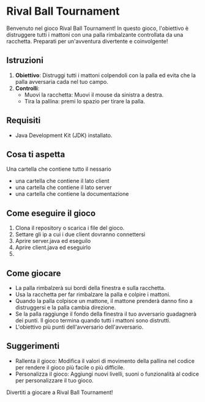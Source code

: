 # Rival Ball Tournament

Benvenuto nel gioco Rival Ball Tournament! In questo gioco, l'obiettivo è distruggere tutti i mattoni con una palla rimbalzante controllata da una racchetta. Preparati per un'avventura divertente e coinvolgente!

## Istruzioni

1. **Obiettivo**: Distruggi tutti i mattoni colpendoli con la palla ed evita che la palla avversaria cada nel tuo campo.
2. **Controlli**:
   - Muovi la racchetta: Muovi il mouse da sinistra a destra.
   - Tira la pallina: premi lo spazio per tirare la palla.

## Requisiti

- Java Development Kit (JDK) installato.

## Cosa ti aspetta

Una cartella che contiene tutto il nessario
- una cartella che contiene il lato client
- una cartella che contiene il lato server
- una cartella che contiene la documentazione

## Come eseguire il gioco

1. Clona il repository o scarica i file del gioco.
2. Settare gli ip a cui i due client dovranno connettersi
3. Aprire server.java ed eseguilo
4. Aprire client.java ed eseguirlo
5. 
## Come giocare

- La palla rimbalzerà sui bordi della finestra e sulla racchetta.
- Usa la racchetta per far rimbalzare la palla e colpire i mattoni.
- Quando la palla colpisce un mattone, il mattone prenderà danno fino a distruggersi e la palla cambia direzione.
- Se la palla raggiunge il fondo della finestra il tuo avversario guadagnerà dei punti. Il gioco termina quando tutti i mattoni sono distrutti.
- L'obiettivo più punti dell'avversario dell'avversario.


## Suggerimenti

- Rallenta il gioco: Modifica il valori di movimento della pallina nel codice per rendere il gioco più facile o più difficile.
- Personalizza il gioco: Aggiungi nuovi livelli, suoni o funzionalità al codice per personalizzare il tuo gioco.

Divertiti a giocare a Rival Ball Tournament!
